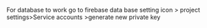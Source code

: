 For database to work
go to firebase data base setting icon > project settings>Service accounts >generate new private key
